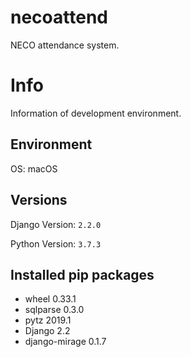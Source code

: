 # necoattend

NECO attendance system.

# Info
Information of development environment.

## Environment
OS: macOS

## Versions
Django Version: `2.2.0`

Python Version: `3.7.3`

## Installed pip packages
+ wheel 0.33.1  
+ sqlparse 0.3.0  
+ pytz 2019.1  
+ Django 2.2  
+ django-mirage 0.1.7